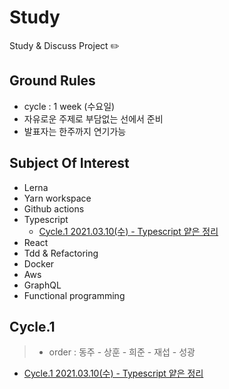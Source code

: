 # Study

Study & Discuss Project ✏️

## Ground Rules
- cycle : 1 week (수요일)
- 자유로운 주제로 부담없는 선에서 준비
- 발표자는 한주까지 연기가능

## Subject Of Interest
- Lerna
- Yarn workspace
- Github actions
- Typescript
  - [Cycle.1 2021.03.10(수) - Typescript 얕은 정리](cycle-1/study-1-typescript.md)
- React
- Tdd & Refactoring
- Docker
- Aws
- GraphQL
- Functional programming

## Cycle.1
> - order : 동주 - 상훈 - 희준 - 재섭 - 성광
- [Cycle.1 2021.03.10(수) - Typescript 얕은 정리](cycle-1/study-1-typescript.md)
